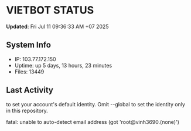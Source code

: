 # VIETBOT STATUS
**Updated**: Fri Jul 11 09:36:33 AM +07 2025

## System Info
- IP: 103.77.172.150
- Uptime: up 5 days, 13 hours, 23 minutes
- Files: 13449

## Last Activity

to set your account's default identity.
Omit --global to set the identity only in this repository.

fatal: unable to auto-detect email address (got 'root@vinh3690.(none)')
